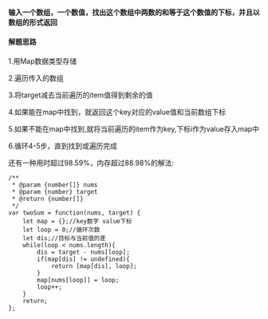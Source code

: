 #### 输入一个数组，一个数值，找出这个数组中两数的和等于这个数值的下标，并且以数组的形式返回


#### 解题思路



1.用Map数据类型存储

2.遍历传入的数组

3.将target减去当前遍历的item值得到剩余的值

4.如果能在map中找到，就返回这个key对应的value值和当前数组下标

5.如果不能在map中找到,就将当前遍历的item作为key,下标i作为value存入map中

6.循环4-5步，直到找到或遍历完成





还有一种用时超过98.59%，内存超过88.98%的解法:

```
/**
 * @param {number[]} nums
 * @param {number} target
 * @return {number[]}
 */
var twoSum = function(nums, target) {
    let map = {};//key数字 value下标
    let loop = 0;//循环次数
    let dis;//目标与当前值的差
    while(loop < nums.length){
        dis = target - nums[loop];
        if(map[dis] != undefined){
            return [map[dis], loop];
        }
        map[nums[loop]] = loop;
        loop++;
    }
    return;
};
```